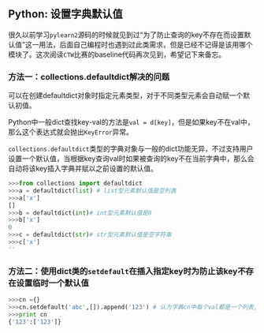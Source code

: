 ## Python: 设置字典默认值

很久以前学习`pylearn2`源码的时候就见到过“为了防止查询的key不存在而设置默认值”这一用法，后面自己编程时也遇到过此类需求，但是已经不记得是该用哪个模块了。这次阅读`CTW`比赛的baseline代码再次见到，希望记下来备忘。

### 方法一：collections.defaultdict解决的问题

可以在创建defaultdict对象时指定元素类型，对于不同类型元素会自动赋一个默认初值。

Python中一般dict查找key-val的方法是`val = d[key]`，但是如果key不在val中，那么这个表达式就会抛出`KeyError`异常。

`collections.defaultdict`类型的字典对象与一般的dict功能无异，不过支持用户设置一个默认值，当根据key查询val时如果被查询的key不在当前字典中，那么会自动将该key插入字典并赋以之前设置的默认值。

```python
>>>from collections import defaultdict
>>>a = defaultdict(list) # list型元素默认值是空列表
>>>a['x']
[]
>>>b = defaultdict(int)# int型元素默认值是0
>>>b['x']
0
>>>c = defaultdict(str)# str型元素默认值是空字符串
>>>c['x']
''
```

### 方法二：使用dict类的`setdefault`在插入指定key时为防止该key不存在设置临时一个默认值

```python
>>>cn ={}
>>>cn.setdefault('abc',[]).append('123') # 认为字典cn中每个val都是一个列表, 现在向cn['abc']列表中插入一个元素'123'，为防'abc'不存在于cn字典中，使用setdefault方法设置默认值
>>>print cn
{'123':['123']}
```



